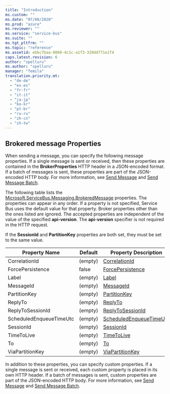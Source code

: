 ```yaml
---
title: "Introduction"
ms.custom: ""
ms.date: "07/08/2020"
ms.prod: "azure"
ms.reviewer: ""
ms.service: "service-bus"
ms.suite: ""
ms.tgt_pltfrm: ""
ms.topic: "reference"
ms.assetid: ebbc7baa-0060-4c1c-a1f3-329dd771e1f4
caps.latest.revision: 6
author: "spelluru"
ms.author: "spelluru"
manager: "femila"
translation.priority.mt: 
  - "de-de"
  - "es-es"
  - "fr-fr"
  - "it-it"
  - "ja-jp"
  - "ko-kr"
  - "pt-br"
  - "ru-ru"
  - "zh-cn"
  - "zh-tw"
---
```

  
## Brokered message Properties  
 When sending a message, you can specify the following message properties. If a single message is sent or received, then these properties are contained in the **BrokerProperties** HTTP header in a JSON-encoded format. If a batch of messages is sent, these properties are part of the JSON-encoded HTTP body. For more information, see [Send Message](send-message.md) and [Send Message Batch](send-message-batch.md).  
  
 The following table lists the [Microsoft.ServiceBus.Messaging.BrokeredMessage](/dotnet/api/microsoft.servicebus.messaging.brokeredmessage) properties. The properties can appear in any order. If a property is not specified, Service Bus uses the default value for that property. Broker properties other than the ones listed are ignored. The accepted properties are independent of the value of the specified **api-version**. The **api-version** specifier is not required in the HTTP request.  
  
 If the **SessionId** and **PartitionKey** properties are both set, they must be set to the same value.  
  
|Property Name|Default|Property Description|  
|-------------------|-------------|--------------------------|  
|CorrelationId|(empty)|[CorrelationId](/dotnet/api/microsoft.servicebus.messaging.brokeredmessage.correlationid)|  
|ForcePersistence|false|[ForcePersistence](/dotnet/api/microsoft.servicebus.messaging.brokeredmessage.forcepersistence)|  
|Label|(empty)|[Label](/dotnet/api/microsoft.servicebus.messaging.brokeredmessage.label)|  
|MessageId|(empty)|[MessageId](/dotnet/api/microsoft.servicebus.messaging.brokeredmessage.messageid)|  
|PartitionKey|(empty)|[PartitionKey](/dotnet/api/microsoft.servicebus.messaging.brokeredmessage.partitionkey)|  
|ReplyTo|(empty)|[ReplyTo](/dotnet/api/microsoft.servicebus.messaging.brokeredmessage.replyto)|  
|ReplyToSessionId|(empty)|[ReplyToSessionId](/dotnet/api/microsoft.servicebus.messaging.brokeredmessage.replytosessionid)|  
|ScheduledEnqueueTimeUtc|(empty)|[ScheduledEnqueueTimeUtc](/dotnet/api/microsoft.servicebus.messaging.brokeredmessage.scheduledenqueuetimeutc)|  
|SessionId|(empty)|[SessionId](/dotnet/api/microsoft.servicebus.messaging.brokeredmessage.sessionid)|  
|TimeToLive|(empty)|[TimeToLive](/dotnet/api/microsoft.servicebus.messaging.brokeredmessage.timetolive)|  
|To|(empty)|[To](/dotnet/api/microsoft.servicebus.messaging.brokeredmessage.to)|  
|ViaPartitionKey|(empty)|[ViaPartitionKey](/dotnet/api/microsoft.servicebus.messaging.brokeredmessage.viapartitionkey)|  
  
 In addition to these properties, you can specify custom properties. If a single message is sent or received, each custom property is placed in its own HTTP header. If a batch of messages is sent, custom properties are part of the JSON-encoded HTTP body. For more information, see [Send Message](send-message.md) and [Send Message Batch](send-message-batch.md).
